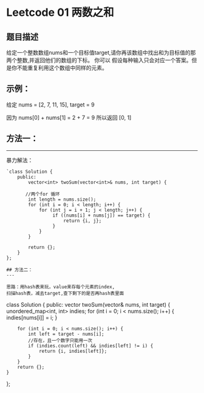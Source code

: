 # Leetcode 01 两数之和

## 题目描述
给定一个整数数组nums和一个目标值target,请你再该数组中找出和为目标值的那两个整数,并返回他们的数组的下标。
你可以 假设每种输入只会对应一个答案。但是你不能重复利用这个数组中同样的元素。

## 示例：
给定 nums = [2, 7, 11, 15], target = 9

因为 nums[0] + nums[1] = 2 + 7 = 9
所以返回 [0, 1]

## 方法一：
---

暴力解法：

```
`class Solution {
	public:
    	vector<int> twoSum(vector<int>& nums, int target) {
        
       //两个for 循环
        int length = nums.size();
        for (int i = 0; i < length; i++) {
            for (int j = i + 1; j < length; j++) {
                 if ((nums[i] + nums[j]) == target) {
                     return {i, j};
                 }
            }
        }
        
        return {};
    }
};

## 方法二：
---

思路：用hash表来玩，value来存每个元素的index,
扫描hash表，减去target,查下剩下的是否再hash表里面
```
class Solution {
public:
    vector<int> twoSum(vector<int>& nums, int target) {
        unordered_map<int, int> indies;
        for (int i = 0; i < nums.size(); i++) {
            indies[nums[i]]  = i;
        }
        
        for (int i = 0; i < nums.size(); i++) {
            int left = target - nums[i];
            //存在，且一个数字只能用一次
            if (indies.count(left) && indies[left] != i) {
                return {i, indies[left]};
            }
        }
        return {};
    }
};


